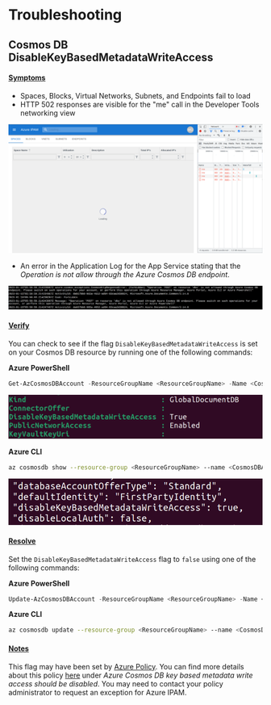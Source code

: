 # Troubleshooting

## Cosmos DB DisableKeyBasedMetadataWriteAccess

#### <u>Symptoms</u>

- Spaces, Blocks, Virtual Networks, Subnets, and Endpoints fail to load
- HTTP 502 responses are visible for the "me" call in the Developer Tools networking view

![Data Fails To Load & HTTP 502 Responses](./images/fail_to_load_me_502.png)

- An error in the Application Log for the App Service stating that the *Operation is not allow through the Azure Cosmos DB endpoint*.

![Cosmos DB Not Allowed Though Endpoint](./images/cosmos_db_not_allowed.png)

#### <u>Verify</u>

You can check to see if the flag ```DisableKeyBasedMetadataWriteAccess``` is set on your Cosmos DB resource by running one of the following commands:

**Azure PowerShell**

```powershell
Get-AzCosmosDBAccount -ResourceGroupName <ResourceGroupName> -Name <CosmosDBAccountName>
```

![disableKeyBasedMetadataWriteAccess Azure PowerShell](./images/disableKeyBasedMetadataWriteAccess_powershell.png)

**Azure CLI**
```bash
az cosmosdb show --resource-group <ResourceGroupName> --name <CosmosDBAccountName>
```

![disableKeyBasedMetadataWriteAccess Azure CLI](./images/disableKeyBasedMetadataWriteAccess_cli.png)

#### <u>Resolve</u>

Set the ```DisableKeyBasedMetadataWriteAccess``` flag to ```false``` using one of the following commands:

**Azure PowerShell**

```powershell
Update-AzCosmosDBAccount -ResourceGroupName <ResourceGroupName> -Name <CosmosDBAccountName> -DisableKeyBasedMetadataWriteAccess $false
```

**Azure CLI**
```bash
az cosmosdb update --resource-group <ResourceGroupName> --name <CosmosDBAccountName> --disable-key-based-metadata-write-access false
```

#### <u>Notes</u>

This flag may have been set by [Azure Policy](https://learn.microsoft.com/en-us/azure/governance/policy/overview). You can find more details about this policy [here](https://learn.microsoft.com/en-us/azure/cosmos-db/policy-reference#azure-cosmos-db) under *Azure Cosmos DB key based metadata write access should be disabled*. You may need to contact your policy administrator to request an exception for Azure IPAM.
